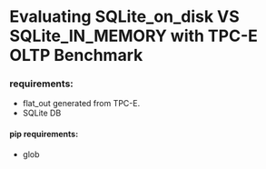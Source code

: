 # Evaluating SQLite_on_disk VS SQLite_IN_MEMORY with TPC-E OLTP Benchmark
### requirements:
* flat_out generated from TPC-E.
* SQLite DB
#### pip requirements:
* glob


